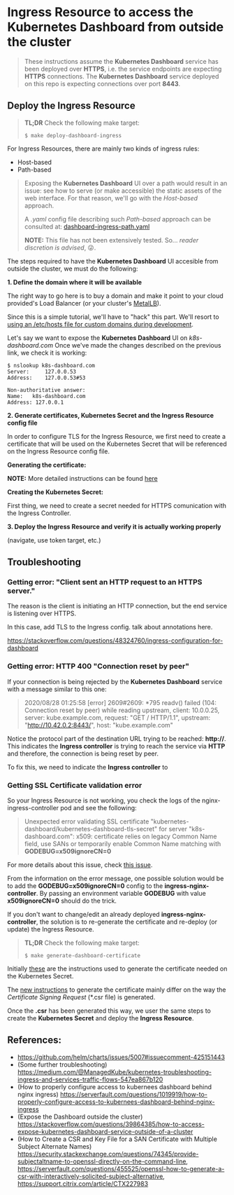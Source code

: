 # Ingress Resource to access the Kubernetes Dashboard from outside the cluster

> These instructions assume the **Kubernetes Dashboard** service has been deployed over **HTTPS**, i.e. the service endpoints are expecting **HTTPS** connections.
The **Kubernetes Dashboard** service deployed on this repo is expecting connections over port **8443**.

## Deploy the Ingress Resource

> **TL;DR** Check the following make target:
> ```console
> $ make deploy-dashboard-ingress
> ```

For Ingress Resources, there are mainly two kinds of ingress rules:
* Host-based
* Path-based

> Exposing the **Kubernetes Dashboard** UI over a path would result in an issue: see how to serve (or make accessible) the static assets of the web interface. For that reason, we'll go with the *Host-based* approach.
>
> A *.yaml* config file describing such *Path-based* approach can be consulted at: [dashboard-ingress-path.yaml](dashboard-ingress-path.yaml)
>
> **NOTE:** This file has not been extensively tested. So... *reader discretion is advised*, :stuck_out_tongue_winking_eye:.


The steps required to have the **Kubernetes Dashboard** UI accesible from outside the cluster, we must do the following:

**1. Define the domain where it will be available**

The right way to go here is to buy a domain and make it point to your cloud provided's Load Balancer (or your cluster's [MetalLB](https://metallb.universe.tf/)).

Since this is a simple tutorial, we'll have to "hack" this part. We'll resort to [using an /etc/hosts file for custom domains during development](https://support.acquia.com/hc/en-us/articles/360004175973-Using-an-etc-hosts-file-for-custom-domains-during-development).

Let's say we want to expose the **Kubernetes Dashboard** UI on *k8s-dashboard.com*
Once we've made the changes described on the previous link, we check it is working:

```console
$ nslookup k8s-dashboard.com
Server:		127.0.0.53
Address:	127.0.0.53#53

Non-authoritative answer:
Name:	k8s-dashboard.com
Address: 127.0.0.1
```

**2. Generate certificates, Kubernetes Secret and the Ingress Resource config file**

In order to configure TLS for the Ingress Resource, we first need to create a certificate that will be used on the Kubernetes Secret that will be referenced on the Ingress Resource config file.

**Generating the certificate:**

**NOTE:** More detailed instructions can be found [here](https://shocksolution.com/2018/12/14/creating-kubernetes-secrets-using-tls-ssl-as-an-example/)

**Creating the Kubernetes Secret:**

First thing, we need to create a secret needed for HTTPS comunication with the Ingress Controller.

**3. Deploy the Ingress Resource and verify it is actually working properly**

(navigate, use token target, etc.)

## Troubleshooting

### Getting error: "Client sent an HTTP request to an HTTPS server."

The reason is the client is initiating an HTTP connection, but the end service is listening over HTTPS.

In this case, add TLS to the Ingress config. talk about annotations here.

https://stackoverflow.com/questions/48324760/ingress-configuration-for-dashboard


### Getting error: HTTP 400 "Connection reset by peer"

If your connection is being rejected by the **Kubernetes Dashboard** service with a message similar to this one:

> 2020/08/28 01:25:58 [error] 2609#2609: *795 readv() failed (104: Connection reset by peer) while reading upstream, client: 10.0.0.25, server: kube.example.com, request: "GET / HTTP/1.1", upstream: "http://10.42.0.2:8443/", host: "kube.example.com"
>

Notice the protocol part of the destination URL trying to be reached: **http://**. This indicates the **Ingress controller** is trying to reach the service via **HTTP** and therefore, the connection is being reset by peer.

To fix this, we need to indicate the **Ingress controller** to

### Getting SSL Certificate validation error

So your Ingress Resource is not working, you check the logs of the nginx-ingress-controller pod and see the following:

> Unexpected error validating SSL certificate "kubernetes-dashboard/kubernetes-dashboard-tls-secret" for server "k8s-dashboard.com": x509: certificate relies on legacy Common Name field, use SANs or temporarily enable Common Name matching with **GODEBUG=x509ignoreCN=0**

For more details about this issue, check [this issue](https://github.com/kubernetes/ingress-nginx/issues/6559).

From the information on the error message, one possible solution would be to add the **GODEBUG=x509ignoreCN=0** config to the **ingress-nginx-controller**. By passing an environment variable **GODEBUG** with value **x509ignoreCN=0** should do the trick.

If you don't want to change/edit an already deployed **ingress-nginx-controller**, the solution is to re-generate the certificate and re-deploy (or update) the Ingress Resource.

> **TL;DR** Check the following make target:
> ```console
> $ make generate-dashboard-certificate
> ```

Initially [these](https://github.com/kubernetes/dashboard/blob/master/docs/user/certificate-management.md) are the instructions used to generate the certificate needed on the Kubernetes Secret.

The [new instructions](https://www.ssls.com/knowledgebase/how-to-fill-in-the-san-fields-in-the-csr/) to generate the certificate mainly differ on the way the *Certificate Signing Request* (*.csr file) is generated.

Once the **.csr** has been generated this way, we user the same steps to create the **Kubernetes Secret** and deploy the **Ingress Resource**.

## References:
* https://github.com/helm/charts/issues/5007#issuecomment-425151443
* (Some further troubleshooting) https://medium.com/@ManagedKube/kubernetes-troubleshooting-ingress-and-services-traffic-flows-547ea867b120
* (How to properly configure access to kubernees dashboard behind nginx ingress) https://serverfault.com/questions/1019919/how-to-properly-configure-access-to-kubernees-dashboard-behind-nginx-ingress
* (Expose the Dashboard outside the cluster) https://stackoverflow.com/questions/39864385/how-to-access-expose-kubernetes-dashboard-service-outside-of-a-cluster
* (How to Create a CSR and Key File for a SAN Certificate with Multiple Subject Alternate Names) https://security.stackexchange.com/questions/74345/provide-subjectaltname-to-openssl-directly-on-the-command-line, https://serverfault.com/questions/455525/openssl-how-to-generate-a-csr-with-interactively-solicited-subject-alternative, https://support.citrix.com/article/CTX227983